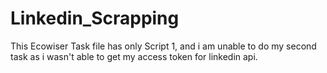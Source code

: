 # Linkedin_Scrapping
This Ecowiser Task file has only Script 1, and i am unable to do my second task as i wasn't able to get my access token for linkedin api.
